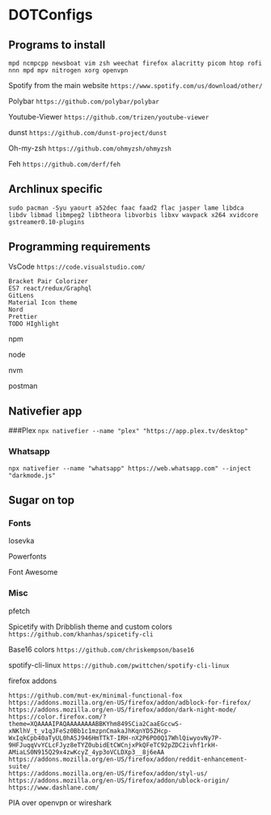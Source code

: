 # DOTConfigs

## Programs to install

`mpd ncmpcpp newsboat vim zsh weechat firefox alacritty picom htop rofi nnn mpd mpv nitrogen xorg openvpn`

Spotify from the main website `https://www.spotify.com/us/download/other/`

Polybar `https://github.com/polybar/polybar`

Youtube-Viewer `https://github.com/trizen/youtube-viewer`

dunst `https://github.com/dunst-project/dunst`

Oh-my-zsh `https://github.com/ohmyzsh/ohmyzsh`

Feh `https://github.com/derf/feh`

## Archlinux specific

`sudo pacman -Syu yaourt a52dec faac faad2 flac jasper lame libdca libdv libmad libmpeg2 libtheora libvorbis libxv wavpack x264 xvidcore gstreamer0.10-plugins`

## Programming requirements

VsCode `https://code.visualstudio.com/`

    Bracket Pair Colorizer
    ES7 react/redux/Graphql
    GitLens
    Material Icon theme
    Nord
    Prettier
    TODO HIghlight

npm

node

nvm

postman

## Nativefier app

###Plex
`npx nativefier --name "plex" "https://app.plex.tv/desktop"`

### Whatsapp

`npx nativefier --name "whatsapp" https://web.whatsapp.com" --inject "darkmode.js"`

## Sugar on top

### Fonts

Iosevka

Powerfonts

Font Awesome

### Misc

pfetch

Spicetify with Dribblish theme and custom colors `https://github.com/khanhas/spicetify-cli`

Base16 colors `https://github.com/chriskempson/base16`

spotify-cli-linux `https://github.com/pwittchen/spotify-cli-linux`

firefox addons

    https://github.com/mut-ex/minimal-functional-fox
    https://addons.mozilla.org/en-US/firefox/addon/adblock-for-firefox/
    https://addons.mozilla.org/en-US/firefox/addon/dark-night-mode/
    https://color.firefox.com/?theme=XQAAAAIPAQAAAAAAAABBKYhm849SCia2CaaEGccwS-xNKlhV_t_v1qJFeSz0Bb1c1mzpnCmakaJhKqnYD5ZHcp-WxIqkCpb40aTyUL0hASJ946HmTTkT-IRH-nX2P6PO0Q17WhlQiwyovNy7P-9HFJuqqVvYCLcFJyz8eTYZ0ubidEtCWCnjxPkQFeTC92pZDC2ivhf1rkH-AMiaLS0N915Q29x4zwKcyZ_4yp3oVCLDXp3__8j6eAA
    https://addons.mozilla.org/en-US/firefox/addon/reddit-enhancement-suite/
    https://addons.mozilla.org/en-US/firefox/addon/styl-us/
    https://addons.mozilla.org/en-US/firefox/addon/ublock-origin/
    https://www.dashlane.com/

PIA over openvpn or wireshark
